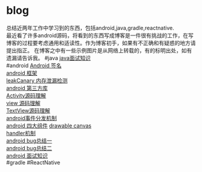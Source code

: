 # blog
 总结近两年工作中学习到的东西，包括android,java,gradle,reactnative.<br>
 最近看了许多android源码，将看到的东西写成博客是一件很有挑战的工作，在写博客的过程要考虑通用和适读性。作为博客初手，如果有不正确和有疑惑的地方请提出指正。
 在博客之中有一些示例图片是从网络上转载的，有的标明出处，如有遗漏请告诉我。
#java
[java面试知识](https://github.com/MerlinYu/blog/blob/master/java/java_interview.md)<br>
#android
[Android 签名](https://github.com/MerlinYu/blog/blob/master/android/sign.md)<br>
[android 框架](https://github.com/MerlinYu/blog/blob/master/android/structure.md)<br>
[leakCanary 内存泄漏检测](https://github.com/MerlinYu/blog/blob/master/android/LeaksCanary.md)<br>
[android 第三方库](https://github.com/MerlinYu/blog/blob/master/android/library.md)<br>
[Activity源码理解](https://github.com/MerlinYu/blog/blob/master/android/activity.md)<br>
[view 源码理解](https://github.com/MerlinYu/blog/blob/master/android/view.md)<br>
[TextView源码理解](https://github.com/MerlinYu/blog/blob/master/android/textview.md)<br>
[android事件分发机制](https://github.com/MerlinYu/blog/blob/master/android/touch_event.md)<br>
[android 四大组件](https://github.com/MerlinYu/blog/blob/master/android/main_component.md)
[drawable canvas](https://github.com/MerlinYu/blog/blob/master/android/drawable.md)<br>
[handler机制](https://github.com/MerlinYu/blog/blob/master/android/android_handler.md)<br>
[android bug总结一](https://github.com/MerlinYu/blog/blob/master/android/bug.md)<br>
[android bug总结二](https://github.com/MerlinYu/blog/blob/master/android/bug_2.md)<br>
[android 面试知识](https://github.com/MerlinYu/blog/blob/master/android/interview.md)<br>
#gradle
#ReactNative
 
